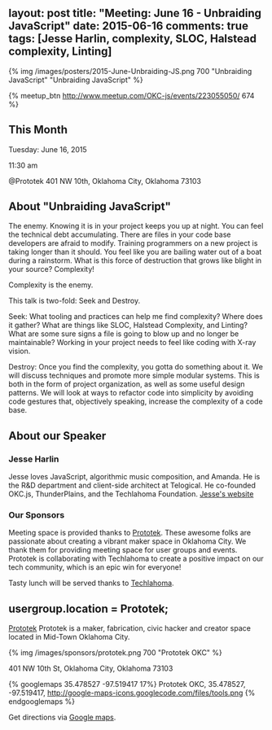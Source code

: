 layout: post
title: "Meeting: June 16 - Unbraiding JavaScript"
date: 2015-06-16
comments: true
tags: [Jesse Harlin, complexity, SLOC, Halstead complexity, Linting]
---
{% img /images/posters/2015-June-Unbraiding-JS.png 700 "Unbraiding JavaScript" "Unbraiding JavaScript" %}

{% meetup_btn http://www.meetup.com/OKC-js/events/223055050/ 674 %}

## This Month
Tuesday: June 16, 2015

11:30 am

@Prototek
401 NW 10th,
Oklahoma City, Oklahoma
73103


## About "Unbraiding JavaScript"
The enemy. Knowing it is in your project keeps you up at night. You can feel the technical debt accumulating. There are files in your code base developers are afraid to modify. Training programmers on a new project is taking longer than it should. You feel like you are bailing water out of a boat during a rainstorm. What is this force of destruction that grows like blight in your source? Complexity!

Complexity is the enemy.

This talk is two-fold: Seek and Destroy.

Seek:
What tooling and practices can help me find complexity? Where does it gather? What are things like SLOC, Halstead Complexity, and Linting? What are some sure signs a file is going to blow up and no longer be maintainable? Working in your project needs to feel like coding with X-ray vision.

Destroy:
Once you find the complexity, you gotta do something about it. We will discuss techniques and promote more simple modular systems. This is both in the form of project organization, as well as some useful design patterns. We will look at ways to refactor code into simplicity by avoiding code gestures that, objectively speaking, increase the complexity of a code base.

## About our Speaker

### Jesse Harlin

Jesse loves JavaScript, algorithmic music composition, and Amanda. He is the R&D department and client-side architect at Telogical. He co-founded OKC.js, ThunderPlains, and the Techlahoma Foundation.
[Jesse's website](http://jesseharlin.net/)

<!-- more -->

### Our Sponsors
Meeting space is provided thanks to [Prototek](http://www.prototekokc.com). These awesome folks are passionate about creating a vibrant maker space in Oklahoma City. We thank them for providing meeting space for user groups and events. Prototek is collaborating with Techlahoma to create a positive impact on our tech community, which is an epic win for everyone!

Tasty lunch will be served thanks to [Techlahoma](http://techlahoma.org/).

## usergroup.location = Prototek;

[Prototek](http://prototekokc.com/) Prototek is a maker, fabrication, civic hacker and creator space located in Mid-Town Oklahoma City.

{% img /images/sponsors/prototek.png 700 "Prototek OKC" %}

401 NW 10th St, Oklahoma City, Oklahoma 73103

{% googlemaps 35.478527 -97.519417 17%}
  Prototek OKC, 35.478527, -97.519417, http://google-maps-icons.googlecode.com/files/tools.png
{% endgooglemaps %}

Get directions via [Google maps](https://www.google.com/maps/place/401+NW+10th+St/@35.478527,-97.519417,17z/data=!3m1!4b1!4m2!3m1!1s0x87b21733fd30d655:0xce3a1cd9b95c8415).
